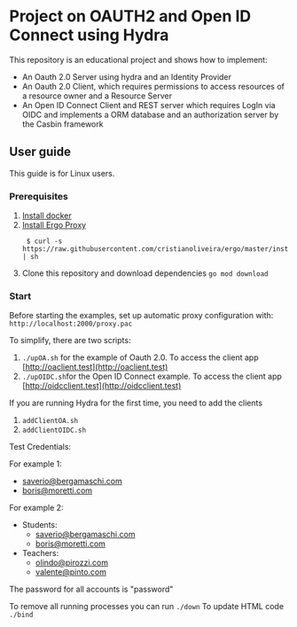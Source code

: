# Project on OAUTH2 and Open ID Connect using Hydra

This repository is an educational project and shows how to implement:

* An Oauth 2.0 Server using hydra and an Identity Provider
* An Oauth 2.0 Client, which requires permissions to access resources of a resource owner and a Resource Server
* An Open ID Connect Client and REST server which requires LogIn via OIDC and implements a ORM database and an authorization server by the Casbin framework


## User guide

This guide is for Linux users.

### Prerequisites

1. [Install docker](https://docs.docker.com/engine/install/ubuntu/)
2. [Install Ergo Proxy](https://github.com/cristianoliveira/ergo)
   ```shell script
    $ curl -s https://raw.githubusercontent.com/cristianoliveira/ergo/master/install.sh | sh
    ```
3. Clone this repository and download dependencies `go mod download`

### Start

Before starting the examples, set up automatic proxy configuration with: `http://localhost:2000/proxy.pac`

To simplify, there are two scripts:

1. `./upOA.sh` for the example of Oauth 2.0. To access the client app [http://oaclient.test](http://oaclient.test)
2. `./upOIDC.sh`for the Open ID Connect example. To access the client app [http://oidcclient.test](http://oidcclient.test)

If you are running Hydra for the first time, you need to add the clients

1. `addClientOA.sh`
2. `addClientOIDC.sh`

Test Credentials:

For example 1:

* saverio@bergamaschi.com
* boris@moretti.com

For example 2:

* Students:
    * saverio@bergamaschi.com
    * boris@moretti.com
* Teachers:
    * olindo@pirozzi.com
    * valente@pinto.com

The password for all accounts is "password"

To remove all running processes you can run `./down`
To update HTML code `./bind`
